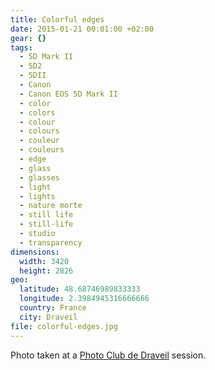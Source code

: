 ```yaml
---
title: Colorful edges
date: 2015-01-21 00:01:00 +02:00
gear: {}
tags:
  - 5D Mark II
  - 5D2
  - 5DII
  - Canon
  - Canon EOS 5D Mark II
  - color
  - colors
  - colour
  - colours
  - couleur
  - couleurs
  - edge
  - glass
  - glasses
  - light
  - lights
  - nature morte
  - still life
  - still-life
  - studio
  - transparency
dimensions:
  width: 3420
  height: 2826
geo:
  latitude: 48.68746989833333
  longitude: 2.3984945316666666
  country: France
  city: Draveil
file: colorful-edges.jpg
---
```


Photo taken at a <a href="https://photo-club-draveil.fr/">Photo Club de Draveil</a> session.
